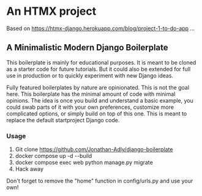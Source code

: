 # An HTMX project
Based on https://htmx-django.herokuapp.com/blog/project-1-to-do-app
...

## A Minimalistic Modern Django Boilerplate

This boilerplate is mainly for educational purposes. It is meant to be cloned as a starter code for future tutorials. But it could also be extended for full use in production or to quickly experiment with new Django ideas.

Fully featured boilerplates by nature are opinionated. This is not the goal here. This boilerplate has the minimal amount of code with minimal opinions. The idea is once you build and understand a basic example, you could swab parts of it with your own preferences, customize more complicated options, or simply build on top of this one. This is meant to replace the default startproject Django code.

### Usage
1. Git clone https://github.com/Jonathan-Adly/django-boilerplate
2. docker compose up -d --build
3. docker compose exec web python manage.py migrate
4. Hack away

Don't forget to remove the "home" function in config/urls.py and use your own!
